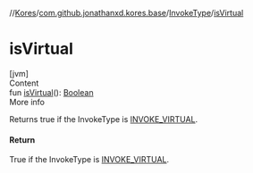 //[Kores](../../index.md)/[com.github.jonathanxd.kores.base](../index.md)/[InvokeType](index.md)/[isVirtual](is-virtual.md)



# isVirtual  
[jvm]  
Content  
fun [isVirtual](is-virtual.md)(): [Boolean](https://kotlinlang.org/api/latest/jvm/stdlib/kotlin/-boolean/index.html)  
More info  


Returns true if the InvokeType is [INVOKE_VIRTUAL](-i-n-v-o-k-e_-v-i-r-t-u-a-l/index.md).



#### Return  


True if the InvokeType is [INVOKE_VIRTUAL](-i-n-v-o-k-e_-v-i-r-t-u-a-l/index.md).

  



